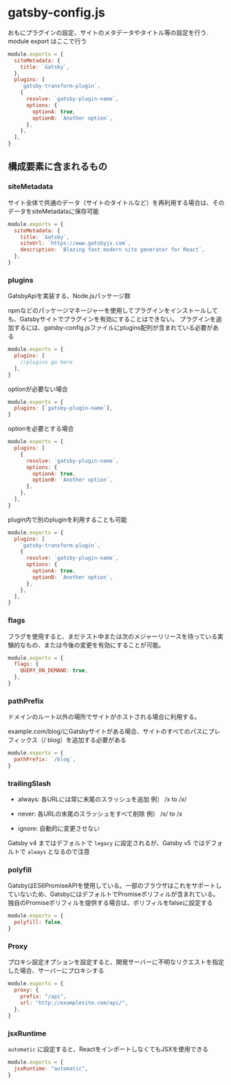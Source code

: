 # gatsby-config.js

おもにプラグインの設定、サイトのメタデータやタイトル等の設定を行う.
module export はここで行う

```js
module.exports = {
  siteMetadata: {
    title: `Gatsby`,
  },
  plugins: [
    `gatsby-transform-plugin`,
    {
      resolve: `gatsby-plugin-name`,
      options: {
        optionA: true,
        optionB: `Another option`,
      },
    },
  ],
}
```

## 構成要素に含まれるもの

### siteMetadata

サイト全体で共通のデータ（サイトのタイトルなど）を再利用する場合は、そのデータをsiteMetadataに保存可能

```js
module.exports = {
  siteMetadata: {
    title: `Gatsby`,
    siteUrl: `https://www.gatsbyjs.com`,
    description: `Blazing fast modern site generator for React`,
  },
}
```


### plugins

GatsbyApiを実装する、Node.jsパッケージ群

npmなどのパッケージマネージャーを使用してプラグインをインストールしても、Gatsbyサイトでプラグインを有効にすることはできない。
プラグインを追加するには、gatsby-config.jsファイルにplugins配列が含まれている必要がある

```js
module.exports = {
  plugins: [
    //plugins go here
  ],
}
```
optionが必要ない場合
```js
module.exports = {
  plugins: [`gatsby-plugin-name`],
}
```
optionを必要とする場合
```js
module.exports = {
  plugins: [
    {
      resolve: `gatsby-plugin-name`,
      options: {
        optionA: true,
        optionB: `Another option`,
      },
    },
  ],
}
```
plugin内で別のpluginを利用することも可能
```js
module.exports = {
  plugins: [
    `gatsby-transform-plugin`,
    {
      resolve: `gatsby-plugin-name`,
      options: {
        optionA: true,
        optionB: `Another option`,
      },
    },
  ],
}
```


### flags

フラグを使用すると、まだテスト中または次のメジャーリリースを待っている実験的なもの、または今後の変更を有効にすることが可能。

```js
module.exports = {
  flags: {
    QUERY_ON_DEMAND: true,
  },
}
```


### pathPrefix

ドメインのルート以外の場所でサイトがホストされる場合に利用する。

example.com/blog/にGatsbyサイトがある場合、サイトのすべてのパスにプレフィックス（/ blog）を追加する必要がある

```js
module.exports = {
  pathPrefix: `/blog`,
}
```

### trailingSlash

- always: 各URLには常に末尾のスラッシュを追加 例） /x to /x/

- never: 各URLの末尾のスラッシュをすべて削除 例） /x/ to /x

- ignore: 自動的に変更させない

Gatsby v4 まではデフォルトで `legacy` に設定されるが、Gatsby v5 ではデフォルトで `always` となるので注意

### polyfill

GatsbyはES6PromiseAPIを使用している。一部のブラウザはこれをサポートしていないため、GatsbyにはデフォルトでPromiseポリフィルが含まれている。
独自のPromiseポリフィルを提供する場合は、ポリフィルをfalseに設定する

```js
module.exports = {
  polyfill: false,
}
```

### Proxy

プロキシ設定オプションを設定すると、開発サーバーに不明なリクエストを指定した場合、サーバーにプロキシする

```js
module.exports = {
  proxy: {
    prefix: "/api",
    url: "http://examplesite.com/api/",
  },
}
```

### jsxRuntime

`automatic` に設定すると、ReactをインポートしなくてもJSXを使用できる

```js
module.exports = {
  jsxRuntime: "automatic",
}
```
